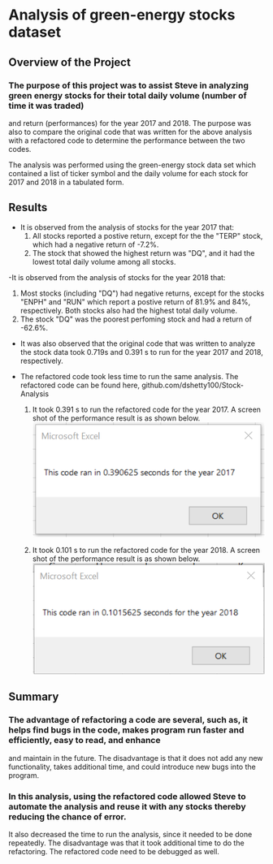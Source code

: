 # Analysis of green-energy stocks dataset

## Overview of the Project
### The purpose of this project was to assist Steve in analyzing green energy stocks for their total daily volume (number of time it was traded) 
and return (performances) for the year 2017 and 2018. The purpose was also to compare the original code that was written for the above analysis with 
a refactored code to determine the performance between the two codes.
 
The analysis was performed using the green-energy stock data set which contained a list of ticker symbol and the daily volume for each stock for 2017 and 2018 in a tabulated form.


## Results

- It is observed from the analysis of stocks for the year 2017 that:
  1. All stocks reported a postive return, except for the the "TERP" stock, which had a negative return of -7.2%.
  2. The stock that showed the highest return was "DQ", and it had the lowest total daily volume among all stocks.

-It is observed from the analysis of stocks for the year 2018 that:
  1. Most stocks (including "DQ") had negative returns, except for the stocks "ENPH" and "RUN" which report a postive return of 81.9% and 84%, respectively. Both stocks also had the highest total daily volume. 
  2. The stock "DQ" was the poorest perfoming stock and had a return of -62.6%.
   
- It was also observed that the original code that was written to analyze the stock data took 0.719s  and 0.391 s to run for the year 2017 and 2018, respectively.

- The refactored code took less time to run the same analysis. The refactored code can be found here, github.com/dshetty100/Stock-Analysis 
  1. It took 0.391 s to run the refactored code for the year 2017. A screen shot of the performance result is as shown below.
  ![Figure 1](/resources/VBA_Challenge_2017.png)

  2. It took 0.101 s to run the refactored code for the year 2018. A screen shot of the performance result is as shown below.
  ![Figure 1](/resources/VBA_Challenge_2018.png)


## Summary
### The advantage of refactoring a code are several, such as, it helps find bugs in the code, makes program run faster and efficiently, easy to read, and enhance 
and maintain in the future. The disadvantage is that it does not add any new functionality, takes additional time, and could introduce new bugs into the program.

### In this analysis, using the refactored code allowed Steve to automate the analysis and reuse it with any stocks thereby reducing the chance of error.
It also decreased the time to run the analysis, since it needed to be done repeatedly. The disadvantage was that it took additional time to do the refactoring. The refactored code need to be debugged as well. 